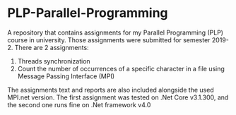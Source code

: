 # PLP-Parallel-Programming
A repository that contains assignments for my Parallel Programming (PLP) course in university.
Those assignments were submitted for semester 2019-2.
There are 2 assignments:

1. Threads synchronization
2. Count the number of occurrences of a specific character in a file using Message Passing Interface (MPI)
  
The assignments text and reports are also included alongside the used MPI.net version.
The first assignment was tested on .Net Core v3.1.300, and the second one runs fine on .Net framework v4.0